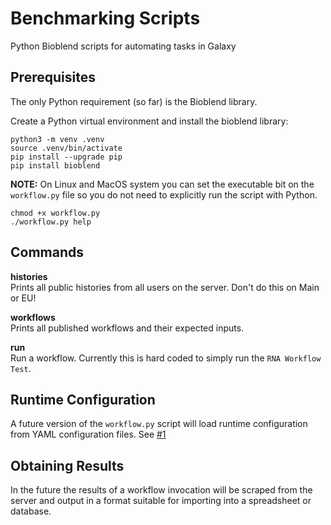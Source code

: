 # Benchmarking Scripts
Python Bioblend scripts for automating tasks in Galaxy

## Prerequisites

The only Python requirement (so far) is the Bioblend library.

Create a Python virtual environment and install the bioblend library:

```
python3 -m venv .venv
source .venv/bin/activate
pip install --upgrade pip
pip install bioblend
```

**NOTE:** On Linux and MacOS system you can set the executable bit on the `workflow.py`
file so you do not need to explicitly run the script with Python.

```
chmod +x workflow.py
./workflow.py help
```

## Commands

**histories**<br/>
Prints all public histories from all users on the server.  Don't do this on Main or EU!

**workflows**<br/>
Prints all published workflows and their expected inputs.

**run**<br/>
Run a workflow.  Currently this is hard coded to simply run the `RNA Workflow Test`.

## Runtime Configuration

A future version of the `workflow.py` script will load runtime configuration from
YAML configuration files. See [#1](../../issue/1)

## Obtaining Results

In the future the results of a workflow invocation will be scraped from the server and
output in a format suitable for importing into a spreadsheet or database.

